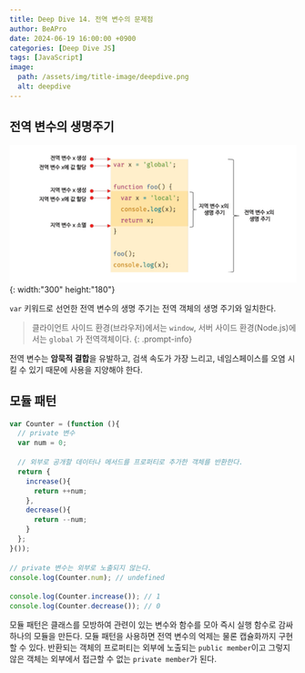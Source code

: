 ```yaml
---
title: Deep Dive 14. 전역 변수의 문제점
author: BeAPro
date: 2024-06-19 16:00:00 +0900
categories: [Deep Dive JS]
tags: [JavaScript]
image:
  path: /assets/img/title-image/deepdive.png
  alt: deepdive
---
```

## **전역 변수의 생명주기**

![Desktop](/assets/img/deepdive/deepdive14-01.png){: width:"300" height:"180"}

`var` 키워드로 선언한 전역 변수의 생명 주기는 전역 객체의 생명 주기와 일치한다.

> 클라이언트 사이드 환경(브라우저)에서는 `window`, 서버 사이드 환경(Node.js)에서는 `global` 가 전역객체이다.
{: .prompt-info}

전역 변수는 **암묵적 결합**을 유발하고, 검색 속도가 가장 느리고, 네임스페이스를 오염 시킬 수 있기 때문에 사용을 지양해야 한다.

## **모듈 패턴**

```js
var Counter = (function (){
  // private 변수
  var num = 0;

  // 외부로 공개할 데이터나 메서드를 프로퍼티로 추가한 객체를 반환한다.
  return {
    increase(){
      return ++num;
    },
    decrease(){
      return --num;
    }
  };
}());

// private 변수는 외부로 노출되지 않는다.
console.log(Counter.num); // undefined

console.log(Counter.increase()); // 1
console.log(Counter.decrease()); // 0
```

모듈 패턴은 클래스를 모방하여 관련이 있는 변수와 함수를 모아 즉시 실행 함수로 감싸 하나의 모듈을 만든다.
모듈 패턴을 사용하면 전역 변수의 억제는 물론 캡슐화까지 구현 할 수 있다.
반환되는 객체의 프로퍼티는 외부에 노출되는 `public member`이고 그렇지 않은 객체는 외부에서 접근할 수 없는 `private member`가 된다.